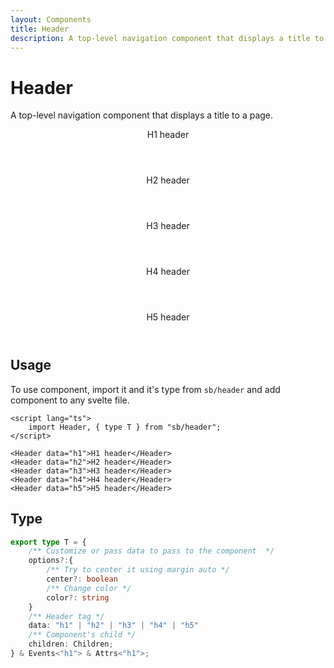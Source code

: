 ```yaml
---
layout: Components
title: Header
description: A top-level navigation component that displays a title to a page.
---
```

<script lang="ts">
    import Header, { type T } from "sb/header";
</script>

# Header
A top-level navigation component that displays a title to a page.
<div class="flex col">
    <Header data="h1">H1 header</Header>
    <Header data="h2">H2 header</Header>
    <Header data="h3">H3 header</Header>
    <Header data="h4">H4 header</Header>
    <Header data="h5">H5 header</Header>
</div>

<space></space>

## Usage
To use component, import it and it's type from `sb/header` and add component to any svelte file.
```svelte
<script lang="ts">
    import Header, { type T } from "sb/header";
</script>

<Header data="h1">H1 header</Header>
<Header data="h2">H2 header</Header>
<Header data="h3">H3 header</Header>
<Header data="h4">H4 header</Header>
<Header data="h5">H5 header</Header>
```

## Type
```ts
export type T = {
    /** Customize or pass data to pass to the component  */
    options?:{
        /** Try to center it using margin auto */
        center?: boolean
        /** Change color */
        color?: string
    }
    /** Header tag */
    data: "h1" | "h2" | "h3" | "h4" | "h5"
    /** Component's child */
    children: Children;
} & Events<"h1"> & Attrs<"h1">;
```